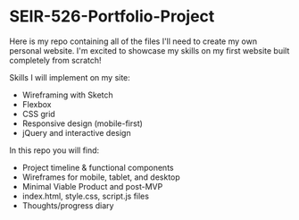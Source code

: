 # SEIR-526-Portfolio-Project

Here is my repo containing all of the files I'll need to create my own personal website. I'm excited to showcase my skills on my first website built completely from scratch!

Skills I will implement on my site:
- Wireframing with Sketch
- Flexbox
- CSS grid
- Responsive design (mobile-first)
- jQuery and interactive design

In this repo you will find:
- Project timeline & functional components
- Wireframes for mobile, tablet, and desktop
- Minimal Viable Product and post-MVP
- index.html, style.css, script.js files
- Thoughts/progress diary
